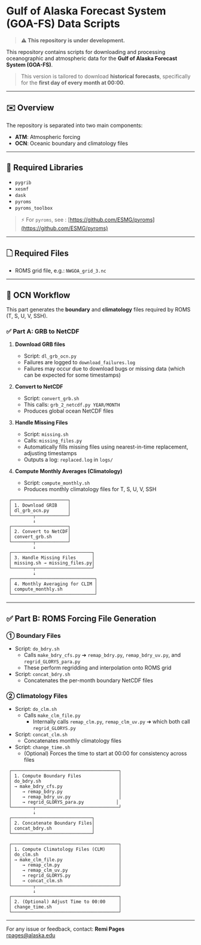 # Gulf of Alaska Forecast System (GOA-FS) Data Scripts

> **⚠️ This repository is under development.**

This repository contains scripts for downloading and processing oceanographic and atmospheric data for the **Gulf of Alaska Forecast System (GOA-FS)**.

> This version is tailored to download **historical forecasts**, specifically for the **first day of every month at 00:00**.

---

## ✉️ Overview

The repository is separated into two main components:

- **ATM**: Atmospheric forcing
- **OCN**: Oceanic boundary and climatology files

---

## 📂 Required Libraries

- `pygrib`
- `xesmf`
- `dask`
- `pyroms`
- `pyroms_toolbox`

> ⚡ For `pyroms`, see : [https://github.com/ESMG/pyroms](https://github.com/ESMG/pyroms)

---

## 🗋 Required Files

- ROMS grid file, e.g.: `NWGOA_grid_3.nc`

---

## 🌊 OCN Workflow

This part generates the **boundary** and **climatology** files required by ROMS (T, S, U, V, SSH).

### ✅ Part A: GRB to NetCDF

1. **Download GRB files**

   - Script: `dl_grb_ocn.py`
   - Failures are logged to `download_failures.log`
   - Failures may occur due to download bugs or missing data (which can be expected for some timestamps)

2. **Convert to NetCDF**

   - Script: `convert_grb.sh`
   - This calls: `grb_2_netcdf.py YEAR/MONTH`
   - Produces global ocean NetCDF files

3. **Handle Missing Files**

   - Script: `missing.sh`
   - Calls: `missing_files.py`
   - Automatically fills missing files using nearest-in-time replacement, adjusting timestamps
   - Outputs a log: `replaced.log` in `logs/`

4. **Compute Monthly Averages (Climatology)**

   - Script: `compute_monthly.sh`
   - Produces monthly climatology files for T, S, U, V, SSH
~~~~~~~~~~~~~~~~~~~~~~~~
 ┌─────────────────────┐
 │ 1. Download GRIB    │
 │ dl_grb_ocn.py       │
 └────────┬────────────┘
          ↓
 ┌─────────────────────┐
 │ 2. Convert to NetCDF│
 │ convert_grb.sh      │
 └────────┬────────────┘
          ↓
 ┌──────────────────────────────┐
 │ 3. Handle Missing Files      │
 │ missing.sh → missing_files.py│
 └────────┬─────────────────────┘
          ↓
 ┌───────────────────────────────┐
 │ 4. Monthly Averaging for CLIM │
 │ compute_monthly.sh            │
 └───────────────────────────────┘
~~~~~~~~~~~~~~~~~~~~~~~~~
---

## ✅ Part B: ROMS Forcing File Generation

### ① Boundary Files

- Script: `do_bdry.sh`
  - Calls `make_bdry_cfs.py` ➔ `remap_bdry.py`, `remap_bdry_uv.py`, and `regrid_GLORYS_para.py`
  - These perform regridding and interpolation onto ROMS grid
- Script: `concat_bdry.sh`
  - Concatenates the per-month boundary NetCDF files

### ② Climatology Files

- Script: `do_clm.sh`
  - Calls `make_clm_file.py`
    - Internally calls `remap_clm.py`, `remap_clm_uv.py` ➔ which both call `regrid_GLORYS.py`
- Script: `concat_clm.sh`
  - Concatenates monthly climatology files
- Script: `change_time.sh`
  - (Optional) Forces the time to start at 00:00 for consistency across files

~~~~~~~~~~~~~~~~~~~~~
 ┌────────────────────────────────────────┐
 │ 1. Compute Boundary Files              │
 │ do_bdry.sh                             │
 │ → make_bdry_cfs.py                     │
 │    → remap_bdry.py                     │
 │    → remap_bdry_uv.py                  │
 │    → regrid_GLORYS_para.py            │
 └────────┬───────────────────────────────┘
          ↓
 ┌──────────────────────────────┐
 │ 2. Concatenate Boundary Files│
 │ concat_bdry.sh               │
 └──────────────────────────────┘
          
 ┌────────────────────────────────────────┐
 │ 1. Compute Climatology Files (CLM)     │
 │ do_clm.sh                              │
 │ → make_clm_file.py                     │
 │    → remap_clm.py                      │
 │    → remap_clm_uv.py                   │
 │    → regrid_GLORYS.py                  │
 │    → concat_clm.sh                     │
 └────────┬───────────────────────────────┘
          ↓
 ┌────────────────────────────────────────┐
 │ 2. (Optional) Adjust Time to 00:00     │
 │ change_time.sh                         │
 └────────────────────────────────────────┘
~~~~~~~~~~~~~~~~~~~~~
---

For any issue or feedback, contact:
**Remi Pages**\
[rpages@alaska.edu](mailto\:rpages@alaska.edu)


